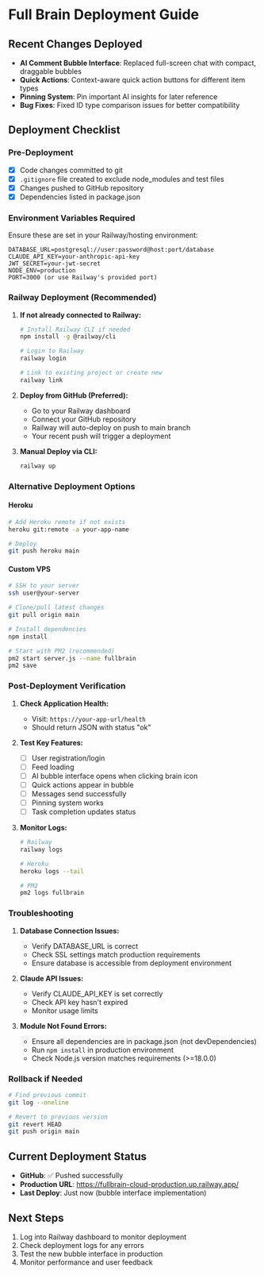 # Full Brain Deployment Guide

## Recent Changes Deployed
- **AI Comment Bubble Interface**: Replaced full-screen chat with compact, draggable bubbles
- **Quick Actions**: Context-aware quick action buttons for different item types
- **Pinning System**: Pin important AI insights for later reference
- **Bug Fixes**: Fixed ID type comparison issues for better compatibility

## Deployment Checklist

### Pre-Deployment
- [x] Code changes committed to git
- [x] `.gitignore` file created to exclude node_modules and test files
- [x] Changes pushed to GitHub repository
- [x] Dependencies listed in package.json

### Environment Variables Required
Ensure these are set in your Railway/hosting environment:
```
DATABASE_URL=postgresql://user:password@host:port/database
CLAUDE_API_KEY=your-anthropic-api-key
JWT_SECRET=your-jwt-secret
NODE_ENV=production
PORT=3000 (or use Railway's provided port)
```

### Railway Deployment (Recommended)

1. **If not already connected to Railway:**
   ```bash
   # Install Railway CLI if needed
   npm install -g @railway/cli
   
   # Login to Railway
   railway login
   
   # Link to existing project or create new
   railway link
   ```

2. **Deploy from GitHub (Preferred):**
   - Go to your Railway dashboard
   - Connect your GitHub repository
   - Railway will auto-deploy on push to main branch
   - Your recent push will trigger a deployment

3. **Manual Deploy via CLI:**
   ```bash
   railway up
   ```

### Alternative Deployment Options

#### Heroku
```bash
# Add Heroku remote if not exists
heroku git:remote -a your-app-name

# Deploy
git push heroku main
```

#### Custom VPS
```bash
# SSH to your server
ssh user@your-server

# Clone/pull latest changes
git pull origin main

# Install dependencies
npm install

# Start with PM2 (recommended)
pm2 start server.js --name fullbrain
pm2 save
```

### Post-Deployment Verification

1. **Check Application Health:**
   - Visit: `https://your-app-url/health`
   - Should return JSON with status "ok"

2. **Test Key Features:**
   - [ ] User registration/login
   - [ ] Feed loading
   - [ ] AI bubble interface opens when clicking brain icon
   - [ ] Quick actions appear in bubble
   - [ ] Messages send successfully
   - [ ] Pinning system works
   - [ ] Task completion updates status

3. **Monitor Logs:**
   ```bash
   # Railway
   railway logs
   
   # Heroku
   heroku logs --tail
   
   # PM2
   pm2 logs fullbrain
   ```

### Troubleshooting

1. **Database Connection Issues:**
   - Verify DATABASE_URL is correct
   - Check SSL settings match production requirements
   - Ensure database is accessible from deployment environment

2. **Claude API Issues:**
   - Verify CLAUDE_API_KEY is set correctly
   - Check API key hasn't expired
   - Monitor usage limits

3. **Module Not Found Errors:**
   - Ensure all dependencies are in package.json (not devDependencies)
   - Run `npm install` in production environment
   - Check Node.js version matches requirements (>=18.0.0)

### Rollback if Needed
```bash
# Find previous commit
git log --oneline

# Revert to previous version
git revert HEAD
git push origin main
```

## Current Deployment Status
- **GitHub**: ✅ Pushed successfully
- **Production URL**: https://fullbrain-cloud-production.up.railway.app/
- **Last Deploy**: Just now (bubble interface implementation)

## Next Steps
1. Log into Railway dashboard to monitor deployment
2. Check deployment logs for any errors
3. Test the new bubble interface in production
4. Monitor performance and user feedback